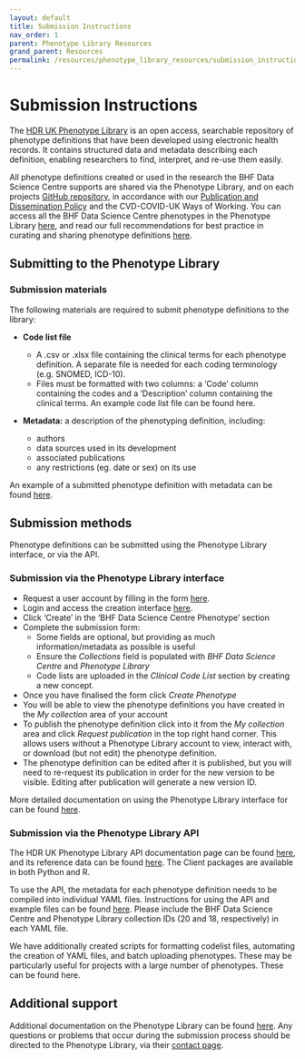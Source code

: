 ```yaml
---
layout: default
title: Submission Instructions
nav_order: 1
parent: Phenotype Library Resources
grand_parent: Resources
permalink: /resources/phenotype_library_resources/submission_instructions
---
```


# Submission Instructions

The <a href="https://phenotypes.healthdatagateway.org/" target="_blank">HDR UK Phenotype Library</a> is an open access, searchable repository of phenotype definitions that have been developed using electronic health records. It contains structured data and metadata describing each definition, enabling researchers to find, interpret, and re-use them easily. 

All phenotype definitions created or used in the research the BHF Data Science Centre supports are shared via the Phenotype Library, and on each projects <a href="https://github.com/bhfdsc" target="_blank">GitHub repository</a>, in accordance with our <a href="https://bhfdatasciencecentre.org/publication-and-dissemination-policy/" target="_blank">Publication and Dissemination Policy</a> and the CVD-COVID-UK Ways of Working. You can access all the BHF Data Science Centre phenotypes in the Phenotype Library <a href="https://phenotypes.healthdatagateway.org/HDRUK/phenotypes/?collections=20" target="_blank">here</a>, and read our full recommendations for best practice in curating and sharing phenotype definitions <a href="https://zenodo.org/records/10209724" target="_blank">here</a>. 

## Submitting to the Phenotype Library
### Submission materials
The following materials are required to submit phenotype definitions to the library:
- **Code list file**
    - A .csv or .xlsx file containing the clinical terms for each phenotype definition. A separate file is needed for each coding terminology (e.g. SNOMED, ICD-10).
    - Files must be formatted with two columns: a ‘Code’ column containing the codes and a ‘Description’ column containing the clinical terms. An example code list file can be found here.
  
-	**Metadata:** a description of the phenotyping definition, including:
    - authors
    - data sources used in its development
    - associated publications
    - any restrictions (eg. date or sex) on its use
  
An example of a submitted phenotype definition with metadata can be found <a href="https://phenotypes.healthdatagateway.org/HDRUK/phenotypes/PH11/version/22/detail/" target="_blank">here</a>.

## Submission methods
Phenotype definitions can be submitted using the Phenotype Library interface, or via the API. 

### Submission via the Phenotype Library interface 
- Request a user account by filling in the form <a href="https://phenotypes.healthdatagateway.org/contact-us/" target="_blank">here</a>.
- Login and access the creation interface <a href="https://phenotypes.healthdatagateway.org/account/login/?next=/create/" target="_blank">here</a>.
- Click ‘Create’ in the ‘BHF Data Science Centre Phenotype’ section
- Complete the submission form:
    - Some fields are optional, but providing as much information/metadata as possible is useful
    - Ensure the *Collections* field is populated with *BHF Data Science Centre* and *Phenotype Library*
    - Code lists are uploaded in the *Clinical Code List* section by creating a new concept. 
- Once you have finalised the form click *Create Phenotype*
- You will be able to view the phenotype definitions you have created in the *My collection* area of your account
- To publish the phenotype definition click into it from the *My collection* area and click *Request publication* in the top right hand corner. This allows users without a Phenotype Library account to view, interact with, or download (but not edit) the phenotype definition.
- The phenotype definition can be edited after it is published, but you will need to re-request its publication in order for the new version to be visible. Editing after publication will generate a new version ID.

More detailed documentation on using the Phenotype Library interface for can be found <a href="https://phenotypes.healthdatagateway.org/documentation/clinical-coded-phenotype-docs" target="_blank">here</a>.

### Submission via the Phenotype Library API 
The HDR UK Phenotype Library API documentation page can be found <a href="https://phenotypes.healthdatagateway.org/api/v1/" target="_blank">here</a>, and its reference data can be found <a href="https://phenotypes.healthdatagateway.org/reference-data/" target="_blank">here</a>. The Client packages are available in both Python and R. 

To use the API, the metadata for each phenotype definition needs to be compiled into individual YAML files. Instructions for using the API and example files can be found <a href="https://hdruk.app.box.com/folder/308903999662?s=2vr5j4tq0jerp3edpv0kewiqkr2ofu6j" target="_blank">here</a>. Please include the BHF Data Science Centre and Phenotype Library collection IDs (20 and 18, respectively) in each YAML file. 

We have additionally created scripts for formatting codelist files, automating the creation of YAML files, and batch uploading phenotypes. These may be particularly useful for projects with a large number of phenotypes. These can be found here. 

## Additional support
Additional documentation on the Phenotype Library can be found <a href="https://github.com/SwanseaUniversityMedical/concept-library/blob/master/README.md" target="_blank">here</a>. Any questions or problems that occur during the submission process should be directed to the Phenotype Library, via their <a href="https://conceptlibrary.saildatabank.com/contact-us/" target="_blank">contact page</a>.

